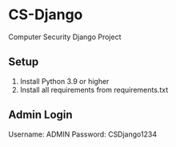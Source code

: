 # CS-Django

Computer Security Django Project

## Setup

1. Install Python 3.9 or higher
2. Install all requirements from requirements.txt

## Admin Login

Username: ADMIN
Password: CSDjango1234
